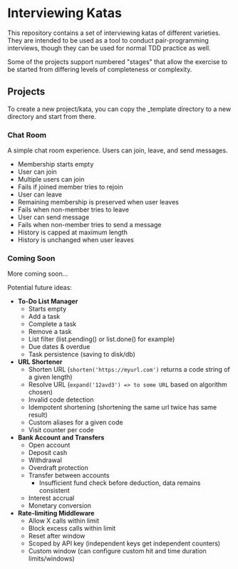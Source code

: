# Interviewing Katas

This repository contains a set of interviewing katas of different varieties. They are intended to be used as a tool to conduct
pair-programming interviews, though they can be used for normal TDD practice as well.

Some of the projects support numbered "stages" that allow the exercise to be started from differing levels of completeness
or complexity.

## Projects

To create a new project/kata, you can copy the _template directory to a new directory and start from there.

### Chat Room

A simple chat room experience. Users can join, leave, and send messages.

- Membership starts empty
- User can join
- Multiple users can join
- Fails if joined member tries to rejoin
- User can leave
- Remaining membership is preserved when user leaves
- Fails when non-member tries to leave
- User can send message
- Fails when non-member tries to send a message
- History is capped at maximum length
- History is unchanged when user leaves

### Coming Soon

More coming soon...

Potential future ideas:

- **To-Do List Manager**
  - Starts empty
  - Add a task
  - Complete a task
  - Remove a task
  - List filter (list.pending() or list.done() for example)
  - Due dates & overdue
  - Task persistence (saving to disk/db)
- **URL Shortener**
  - Shorten URL (`shorten('https://myurl.com')` returns a code string of a given length)
  - Resolve URL (`expand('12avd3') => to some URL` based on algorithm chosen)
  - Invalid code detection
  - Idempotent shortening (shortening the same url twice has same result)
  - Custom aliases for a given code
  - Visit counter per code
- **Bank Account and Transfers**
  - Open account
  - Deposit cash
  - Withdrawal
  - Overdraft protection
  - Transfer between accounts
    - Insufficient fund check before deduction, data remains consistent
  - Interest accrual
  - Monetary conversion
- **Rate-limiting Middleware**
  - Allow X calls within limit
  - Block excess calls within limit
  - Reset after window
  - Scoped by API key (independent keys get independent counters)
  - Custom window (can configure custom hit and time duration limits/windows)

